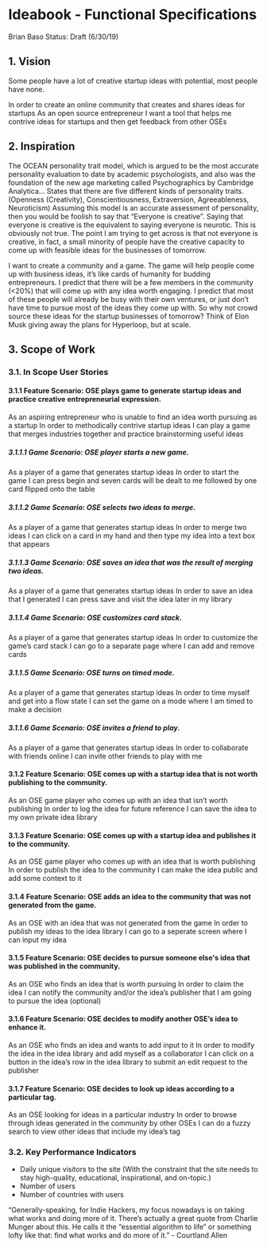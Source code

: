 # Ideabook - Functional Specifications
Brian Baso 
Status: Draft (6/30/19)

## 1. Vision

Some people have a lot of creative startup ideas with potential, most people have none.

In order to create an online community that creates and shares ideas for startups
As an open source entrepreneur 
I want a tool that helps me contrive ideas for startups and then get feedback from other OSEs

## 2. Inspiration

The OCEAN personality trait model, which is argued to be the most accurate personality evaluation to date by academic psychologists, and also was the foundation of the new age marketing called Psychographics by Cambridge Analytica… States that there are five different kinds of personality traits. (Openness (Creativity), Conscientiousness, Extraversion, Agreeableness, Neuroticism) Assuming this model is an accurate assessment of personality, then you would be foolish to say that “Everyone is creative”. Saying that everyone is creative is the equivalent to saying everyone is neurotic. This is obviously not true. The point I am trying to get across is that not everyone is creative, in fact, a small minority of people have the creative capacity to come up with feasible ideas for the businesses of tomorrow.

I want to create a community and a game. The game will help people come up with business ideas, it’s like cards of humanity for budding entrepreneurs. I predict that there will be a few members in the community (<20%) that will come up with any idea worth engaging. I predict that most of these people will already be busy with their own ventures, or just don’t have time to pursue most of the ideas they come up with. So why not crowd source these ideas for the startup businesses of tomorrow? Think of Elon Musk giving away the plans for Hyperloop, but at scale. 

## 3. Scope of Work

### 3.1. In Scope User Stories
#### 3.1.1 Feature Scenario: OSE plays game to generate startup ideas and practice creative entrepreneurial expression.
As an aspiring entrepreneur who is unable to find an idea worth pursuing as a startup
In order to methodically contrive startup ideas
I can play a game that merges industries together and practice brainstorming useful ideas

##### 3.1.1.1 Game Scenario: OSE player starts a new game.
As a player of a game that generates startup ideas
In order to start the game
I can press begin and seven cards will be dealt to me followed by one card flipped onto the table

##### 3.1.1.2 Game Scenario: OSE selects two ideas to merge.
As a player of a game that generates startup ideas
In order to merge two ideas
I can click on a card in my hand and then type my idea into a text box that appears

##### 3.1.1.3 Game Scenario: OSE saves an idea that was the result of merging two ideas.
As a player of a game that generates startup ideas
In order to save an idea that I generated
I can press save and visit the idea later in my library

##### 3.1.1.4 Game Scenario: OSE customizes card stack.
As a player of a game that generates startup ideas
In order to customize the game’s card stack
I can go to a separate page where I can add and remove cards

##### 3.1.1.5 Game Scenario: OSE turns on timed mode.
As a player of a game that generates startup ideas
In order to time myself and get into a flow state
I can set the game on a mode where I am timed to make a decision

##### 3.1.1.6 Game Scenario: OSE invites a friend to play.
As a player of a game that generates startup ideas
In order to collaborate with friends online
I can invite other friends to play with me 

#### 3.1.2 Feature Scenario: OSE comes up with a startup idea that is not worth publishing to the community.
As an OSE game player who comes up with an idea that isn’t worth publishing
In order to log the idea for future reference 
I can save the idea to my own private idea library

#### 3.1.3 Feature Scenario: OSE comes up with a startup idea and publishes it to the community.
As an OSE game player who comes up with an idea that is worth publishing
In order to publish the idea to the community
I can make the idea public and add some context to it

#### 3.1.4 Feature Scenario: OSE adds an idea to the community that was not generated from the game.
As an OSE with an idea that was not generated from the game
In order to publish my ideas to the idea library
I can go to a seperate screen where I can input my idea

#### 3.1.5 Feature Scenario: OSE decides to pursue someone else's idea that was published in the community.
As an OSE who finds an idea that is worth pursuing 
In order to claim the idea
I can notify the community and/or the idea’s publisher that I am going to pursue the idea (optional)

#### 3.1.6 Feature Scenario: OSE decides to modify another OSE’s idea to enhance it.
As an OSE who finds an idea and wants to add input to it
In order to modify the idea in the idea library and add myself as a collaborator 
I can click on a button in the idea’s row in the idea library to submit an edit request to the publisher

#### 3.1.7 Feature Scenario: OSE decides to look up ideas according to a particular tag.
As an OSE looking for ideas in a particular industry
In order to browse through ideas generated in the community by other OSEs
I can do a fuzzy search to view other ideas that include my idea’s tag

### 3.2. Key Performance Indicators 
- Daily unique visitors to the site (With the constraint that the site needs to stay high-quality, educational, inspirational, and on-topic.)
- Number of users
- Number of countries with users

“Generally-speaking, for Indie Hackers, my focus nowadays is on taking what works and doing more of it. There’s actually a great quote from Charlie Munger about this. He calls it the “essential algorithm to life” or something lofty like that: find what works and do more of it.” - Courtland Allen
